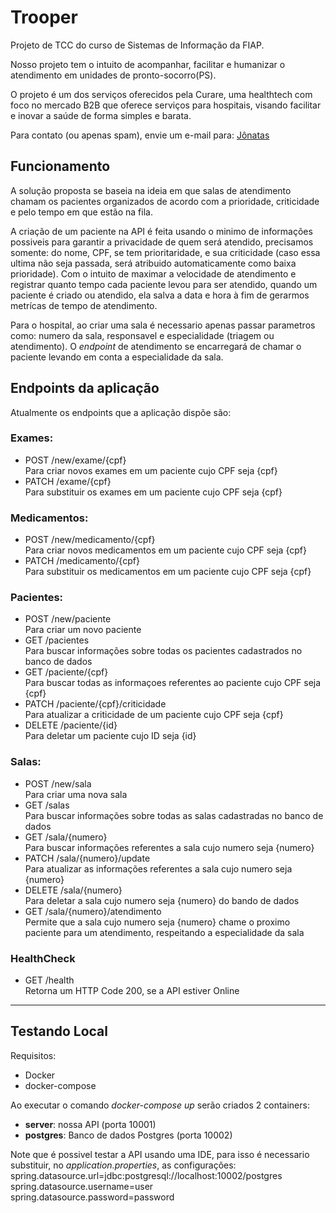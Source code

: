 # Trooper

Projeto de TCC do curso de Sistemas de Informação da FIAP.  

Nosso projeto tem o intuito de acompanhar, facilitar e humanizar o atendimento em unidades de pronto-socorro(PS).  

O projeto é um dos serviços oferecidos pela Curare, uma healthtech com foco no mercado B2B que oferece serviços para hospitais, visando facilitar e inovar a saúde de forma simples e barata.  

Para contato (ou apenas spam), envie um e-mail para: <a href="mailto:jonataslima@curaresaude.com"> Jônatas </a>

## Funcionamento

A solução proposta se baseia na ideia em que salas de atendimento chamam os pacientes organizados de acordo com a prioridade, criticidade e pelo tempo em que estão na fila.
 
A criação de um paciente na API é feita usando o minimo de informações possiveis para garantir a privacidade de quem será atendido, precisamos somente: do nome, CPF, se tem prioritaridade, e sua criticidade (caso essa ultima não seja passada, será atribuido automaticamente como baixa prioridade).
Com o intuito de maximar a velocidade de atendimento e registrar quanto tempo cada paciente levou para ser atendido, quando um paciente é criado ou atendido, ela salva a data e hora à fim de gerarmos metrícas de tempo de atendimento.

Para o hospital, ao criar uma sala é necessario apenas passar parametros como: numero da sala, responsavel e especialidade (triagem ou atendimento). O _endpoint_ de atendimento se encarregará de chamar o paciente levando em conta a especialidade da sala.


## Endpoints da aplicação  
Atualmente os endpoints que a aplicação dispõe são:

### Exames:
- POST /new/exame/{cpf}  
Para criar novos exames em um paciente cujo CPF seja {cpf}
- PATCH /exame/{cpf}  
Para substituir os exames em um paciente cujo CPF seja {cpf}

### Medicamentos:
- POST /new/medicamento/{cpf}  
  Para criar novos medicamentos em um paciente cujo CPF seja {cpf}
- PATCH /medicamento/{cpf}  
  Para substituir os medicamentos em um paciente cujo CPF seja {cpf}

### Pacientes:
- POST /new/paciente  
Para criar um novo paciente
- GET /pacientes  
Para buscar informações sobre todas os pacientes cadastrados no banco de dados
- GET /paciente/{cpf}  
Para buscar todas as informaçoes referentes ao paciente cujo CPF seja {cpf}
- PATCH /paciente/{cpf}/criticidade  
Para atualizar a criticidade de um paciente cujo CPF seja {cpf}  
- DELETE /paciente/{id}  
Para deletar um paciente cujo ID seja {id}

### Salas:
- POST /new/sala  
Para criar uma nova sala
- GET /salas  
Para buscar informações sobre todas as salas cadastradas no banco de dados
- GET /sala/{numero}  
Para buscar informações referentes a sala cujo numero seja {numero}
- PATCH /sala/{numero}/update  
Para atualizar as informações referentes a sala cujo numero seja {numero}
- DELETE /sala/{numero}  
Para deletar a sala cujo numero seja {numero} do bando de dados
- GET /sala/{numero}/atendimento  
Permite que a sala cujo numero seja {numero} chame o proximo paciente para um atendimento, respeitando a especialidade da sala

### HealthCheck  
- GET /health  
Retorna um HTTP Code 200, se a API estiver Online

---

## Testando Local  
 
Requisitos:
- Docker
- docker-compose

Ao executar o comando _docker-compose up_ serão criados 2 containers:
- **server**: nossa API (porta 10001)
- **postgres**: Banco de dados Postgres (porta 10002)

Note que é possivel testar a API usando uma IDE, para isso é necessario substituir, no _application.properties_, as configurações:  
spring.datasource.url=jdbc:postgresql://localhost:10002/postgres  
spring.datasource.username=user  
spring.datasource.password=password  
